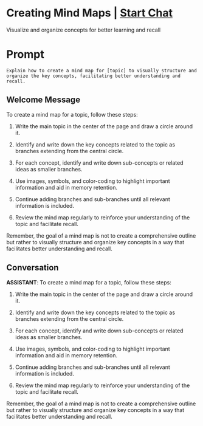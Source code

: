 

# Creating Mind Maps | [Start Chat](https://gptcall.net/chat.html?data=%7B%22contact%22%3A%7B%22id%22%3A%22gO-JRSHO52kDGfXAG7uNp%22%2C%22flow%22%3Atrue%7D%7D)
Visualize and organize concepts for better learning and recall

# Prompt

```
Explain how to create a mind map for [topic] to visually structure and organize the key concepts, facilitating better understanding and recall.
```

## Welcome Message
To create a mind map for a topic, follow these steps:



1. Write the main topic in the center of the page and draw a circle around it.

2. Identify and write down the key concepts related to the topic as branches extending from the central circle.

3. For each concept, identify and write down sub-concepts or related ideas as smaller branches.

4. Use images, symbols, and color-coding to highlight important information and aid in memory retention.

5. Continue adding branches and sub-branches until all relevant information is included.

6. Review the mind map regularly to reinforce your understanding of the topic and facilitate recall.



Remember, the goal of a mind map is not to create a comprehensive outline but rather to visually structure and organize key concepts in a way that facilitates better understanding and recall.

## Conversation

**ASSISTANT**: To create a mind map for a topic, follow these steps:



1. Write the main topic in the center of the page and draw a circle around it.

2. Identify and write down the key concepts related to the topic as branches extending from the central circle.

3. For each concept, identify and write down sub-concepts or related ideas as smaller branches.

4. Use images, symbols, and color-coding to highlight important information and aid in memory retention.

5. Continue adding branches and sub-branches until all relevant information is included.

6. Review the mind map regularly to reinforce your understanding of the topic and facilitate recall.



Remember, the goal of a mind map is not to create a comprehensive outline but rather to visually structure and organize key concepts in a way that facilitates better understanding and recall.

